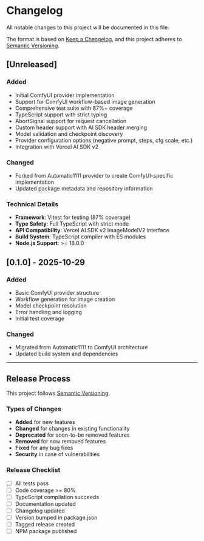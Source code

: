 # Changelog

All notable changes to this project will be documented in this file.

The format is based on [Keep a Changelog](https://keepachangelog.com/en/1.0.0/),
and this project adheres to [Semantic Versioning](https://semver.org/spec/v2.0.0.html).

## [Unreleased]

### Added

- Initial ComfyUI provider implementation
- Support for ComfyUI workflow-based image generation
- Comprehensive test suite with 87%+ coverage
- TypeScript support with strict typing
- AbortSignal support for request cancellation
- Custom header support with AI SDK header merging
- Model validation and checkpoint discovery
- Provider configuration options (negative prompt, steps, cfg scale, etc.)
- Integration with Vercel AI SDK v2

### Changed

- Forked from Automatic1111 provider to create ComfyUI-specific implementation
- Updated package metadata and repository information

### Technical Details

- **Framework**: Vitest for testing (87% coverage)
- **Type Safety**: Full TypeScript with strict mode
- **API Compatibility**: Vercel AI SDK v2 ImageModelV2 interface
- **Build System**: TypeScript compiler with ES modules
- **Node.js Support**: >= 18.0.0

## [0.1.0] - 2025-10-29

### Added

- Basic ComfyUI provider structure
- Workflow generation for image creation
- Model checkpoint resolution
- Error handling and logging
- Initial test coverage

### Changed

- Migrated from Automatic1111 to ComfyUI architecture
- Updated build system and dependencies

---

## Release Process

This project follows [Semantic Versioning](https://semver.org/).

### Types of Changes

- **Added** for new features
- **Changed** for changes in existing functionality
- **Deprecated** for soon-to-be removed features
- **Removed** for now removed features
- **Fixed** for any bug fixes
- **Security** in case of vulnerabilities

### Release Checklist

- [ ] All tests pass
- [ ] Code coverage >= 80%
- [ ] TypeScript compilation succeeds
- [ ] Documentation updated
- [ ] Changelog updated
- [ ] Version bumped in package.json
- [ ] Tagged release created
- [ ] NPM package published
